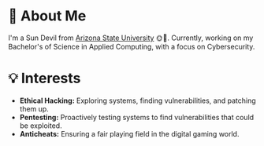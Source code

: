 # 🌵 About Me

I'm a Sun Devil from [Arizona State University](https://www.asu.edu/) 🌞🔱. Currently, working on my Bachelor's of Science in Applied Computing, with a focus on Cybersecurity.

# 💡 Interests

- **Ethical Hacking:** Exploring systems, finding vulnerabilities, and patching them up.
- **Pentesting:** Proactively testing systems to find vulnerabilities that could be exploited.
- **Anticheats:** Ensuring a fair playing field in the digital gaming world.
